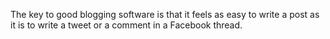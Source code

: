 The key to good blogging software is that it feels as easy to write a post as it is to write a tweet or a comment in a Facebook thread. 
